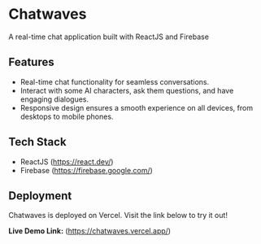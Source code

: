 # Chatwaves

A real-time chat application built with ReactJS and Firebase

## Features

* Real-time chat functionality for seamless conversations.
* Interact with some AI characters, ask them questions, and have engaging dialogues.
* Responsive design ensures a smooth experience on all devices, from desktops to mobile phones.

## Tech Stack

* ReactJS (https://react.dev/)
* Firebase (https://firebase.google.com/)

## Deployment

Chatwaves is deployed on Vercel. Visit the link below to try it out!

**Live Demo Link:** (https://chatwaves.vercel.app/)




